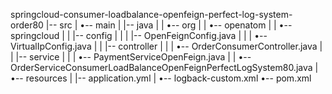 springcloud-consumer-loadbalance-openfeign-perfect-log-system-order80
|-- src
|   •-- main
|       |-- java
|       |   •-- org
|       |       •-- openatom
|       |           •-- springcloud
|       |               |-- config
|       |               |   |-- OpenFeignConfig.java
|       |               |   •-- VirtualIpConfig.java
|       |               |-- controller
|       |               |   •-- OrderConsumerController.java
|       |               |-- service
|       |               |   •-- PaymentServiceOpenFeign.java
|       |               •-- OrderServiceConsumerLoadBalanceOpenFeignPerfectLogSystem80.java
|       •-- resources
|           |-- application.yml
|           •-- logback-custom.xml
•-- pom.xml